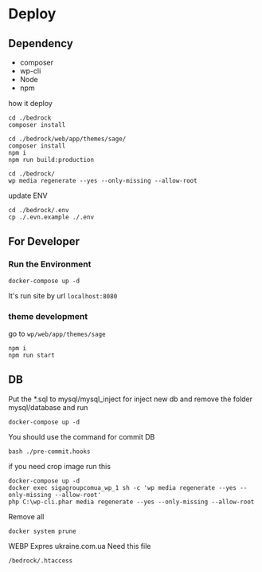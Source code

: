 # Deploy

## Dependency
- composer
- wp-cli
- Node
- npm

how it deploy
```
cd ./bedrock
composer install
```
```
cd ./bedrock/web/app/themes/sage/
composer install
npm i
npm run build:production
```
```
cd ./bedrock/
wp media regenerate --yes --only-missing --allow-root
```

update ENV
```
cd ./bedrock/.env
cp ./.evn.example ./.env
```

## For Developer

### Run the Environment
```
docker-compose up -d
```

It's run site by url `localhost:8080`

### theme development
go to `wp/web/app/themes/sage`
```
npm i
npm run start
```

## DB
Put the *.sql to mysql/mysql_inject for inject new db
and remove the folder mysql/database
and run
```
docker-compose up -d
```

You should use the command for commit DB
```
bash ./pre-commit.hooks
```

if you need crop image run this
```
docker-compose up -d
docker exec sigagroupcomua_wp_1 sh -c 'wp media regenerate --yes --only-missing --allow-root'
php C:\wp-cli.phar media regenerate --yes --only-missing --allow-root
```

Remove all
```
docker system prune  
```

WEBP Expres ukraine.com.ua
Need this file
```
/bedrock/.htaccess
```
